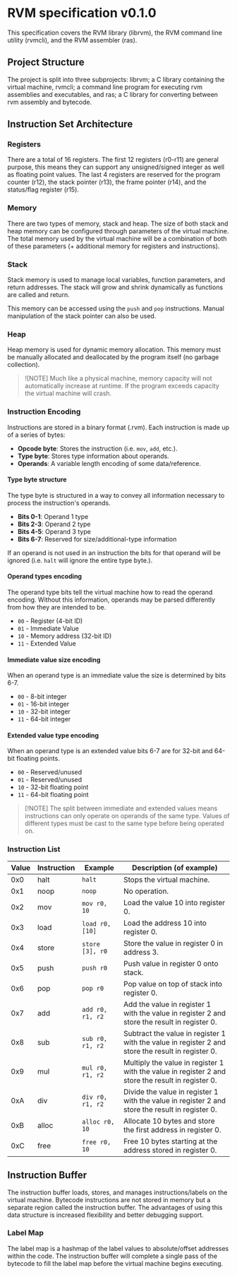 # RVM specification v0.1.0
This specification covers the RVM library (librvm), the RVM command line utility (rvmcli), and the RVM assembler (ras).

## Project Structure
The project is split into three subprojects: librvm; a C library containing the virtual machine, rvmcli; a command line program for executing rvm assemblies and executables, and ras; a C library for converting between rvm assembly and bytecode.

## Instruction Set Architecture

### Registers
There are a total of 16 registers. The first 12 registers (r0-r11) are general purpose, this means they can support any unsigned/signed integer as well as floating point values.
The last 4 registers are reserved for the program counter (r12), the stack pointer (r13), the frame pointer (r14), and the status/flag register (r15).

### Memory
There are two types of memory, stack and heap. The size of both stack and heap memory can be configured through parameters of the virtual machine.
The total memory used by the virtual machine will be a combination of both of these parameters (+ additional memory for registers and instructions).

### Stack 
Stack memory is used to manage local variables, function parameters, and return addresses.
The stack will grow and shrink dynamically as functions are called and return.

This memory can be accessed using the `push` and `pop` instructions.
Manual manipulation of the stack pointer can also be used.

### Heap
Heap memory is used for dynamic memory allocation. 
This memory must be manually allocated and deallocated by the program itself (no garbage collection).

>![NOTE]
> Much like a physical machine, memory capacity will not automatically increase at runtime. 
> If the program exceeds capacity the virtual machine will crash.

### Instruction Encoding
Instructions are stored in a binary format (.rvm). Each instruction is made up of a series of bytes:
- **Opcode byte**: Stores the instruction (i.e. `mov`, `add`, etc.).
- **Type byte**: Stores type information about operands.
- **Operands**: A variable length encoding of some data/reference.

#### Type byte structure
The type byte is structured in a way to convey all information necessary to process the instruction's operands.

- **Bits 0-1**: Operand 1 type
- **Bits 2-3**: Operand 2 type
- **Bits 4-5**: Operand 3 type
- **Bits 6-7**: Reserved for size/additional-type information

If an operand is not used in an instruction the bits for that operand will be ignored (i.e. `halt` will ignore the entire type byte.).

#### Operand types encoding
The operand type bits tell the virtual machine how to read the operand encoding. Without this information, operands may be parsed differently from how they are intended to be.
- `00` - Register (4-bit ID)
- `01` - Immediate Value 
- `10` - Memory address (32-bit ID)
- `11` - Extended Value

#### Immediate value size encoding
When an operand type is an immediate value the size is determined by bits 6-7.
- `00` - 8-bit integer
- `01` - 16-bit integer
- `10` - 32-bit integer
- `11` - 64-bit integer

#### Extended value type encoding
When an operand type is an extended value bits 6-7 are for 32-bit and 64-bit floating points.
- `00` - Reserved/unused
- `01` - Reserved/unused
- `10` - 32-bit floating point
- `11` - 64-bit floating point 

>[!NOTE] The split between immediate and extended values means instructions can only operate on operands of the same type.
> Values of different types must be cast to the same type before being operated on.

### Instruction List
| Value | Instruction | Example          | Description (of example)                                                                          |
|-------|-------------|------------------|---------------------------------------------------------------------------------------------------|
| 0x0   | halt        | `halt`           | Stops the virtual machine.                                                                        |
| 0x1   | noop        | `noop`           | No operation.                                                                                     |
| 0x2   | mov         | `mov r0, 10`     | Load the value 10 into register 0.                                                                |
| 0x3   | load        | `load r0, [10]`  | Load the address 10 into register 0.                                                              |
| 0x4   | store       | `store [3], r0`  | Store the value in register 0 in address 3.                                                       |
| 0x5   | push        | `push r0`        | Push value in register 0 onto stack.                                                              |
| 0x6   | pop         | `pop r0`         | Pop value on top of stack into register 0.                                                        |
| 0x7   | add         | `add r0, r1, r2` | Add the value in register 1 with the value in register 2 and store the result in register 0.      |
| 0x8   | sub         | `sub r0, r1, r2` | Subtract the value in register 1 with the value in register 2 and store the result in register 0. |
| 0x9   | mul         | `mul r0, r1, r2` | Multiply the value in register 1 with the value in register 2 and store the result in register 0. |
| 0xA   | div         | `div r0, r1, r2` | Divide the value in register 1 with the value in register 2 and store the result in register 0.   |
| 0xB   | alloc       | `alloc r0, 10`   | Allocate 10 bytes and store the first address in register 0.                                      |
| 0xC   | free        | `free r0, 10`    | Free 10 bytes starting at the address stored in register 0.                                       |

## Instruction Buffer
The instruction buffer loads, stores, and manages instructions/labels on the virtual machine.
Bytecode instructions are not stored in memory but a separate region called the instruction buffer.
The advantages of using this data structure is increased flexibility and better debugging support.

### Label Map
The label map is a hashmap of the label values to absolute/offset addresses within the code.
The instruction buffer will complete a single pass of the bytecode to fill the label map before the virtual machine begins executing.